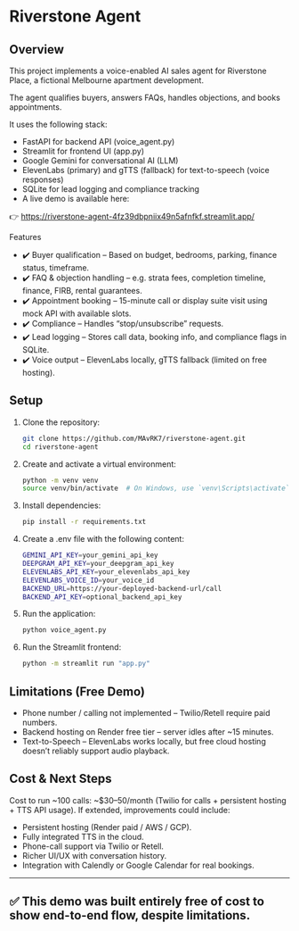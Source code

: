 # Riverstone Agent

## Overview

This project implements a voice-enabled AI sales agent for Riverstone Place, a fictional Melbourne apartment development.

The agent qualifies buyers, answers FAQs, handles objections, and books appointments.

It uses the following stack:
- FastAPI for backend API (voice_agent.py)
- Streamlit for frontend UI (app.py)
- Google Gemini for conversational AI (LLM)
- ElevenLabs (primary) and gTTS (fallback) for text-to-speech (voice responses)
- SQLite for lead logging and compliance tracking
- A live demo is available here:
  
👉 https://riverstone-agent-4fz39dbpniix49n5afnfkf.streamlit.app/

Features
- ✔️ Buyer qualification – Based on budget, bedrooms, parking, finance status, timeframe.
- ✔️ FAQ & objection handling – e.g. strata fees, completion timeline, finance, FIRB, rental guarantees.
- ✔️ Appointment booking – 15-minute call or display suite visit using mock API with available slots.
- ✔️ Compliance – Handles “stop/unsubscribe” requests.
- ✔️ Lead logging – Stores call data, booking info, and compliance flags in SQLite.
- ✔️ Voice output – ElevenLabs locally, gTTS fallback (limited on free hosting).


## Setup

1. Clone the repository:

   ```bash
   git clone https://github.com/MAvRK7/riverstone-agent.git
   cd riverstone-agent

2. Create and activate a virtual environment:

    ```bash
   python -m venv venv
   source venv/bin/activate  # On Windows, use `venv\Scripts\activate`
   
3. Install dependencies:

   ```bash
   pip install -r requirements.txt
   ```
   

4. Create a .env file with the following content:

   ```bash
   GEMINI_API_KEY=your_gemini_api_key
   DEEPGRAM_API_KEY=your_deepgram_api_key
   ELEVENLABS_API_KEY=your_elevenlabs_api_key
   ELEVENLABS_VOICE_ID=your_voice_id
   BACKEND_URL=https://your-deployed-backend-url/call
   BACKEND_API_KEY=optional_backend_api_key

5. Run the application:
   
   ```bash
   python voice_agent.py

6. Run the Streamlit frontend:

   ```bash
   python -m streamlit run "app.py"


## Limitations (Free Demo)

- Phone number / calling not implemented – Twilio/Retell require paid numbers.
- Backend hosting on Render free tier – server idles after ~15 minutes.
- Text-to-Speech – ElevenLabs works locally, but free cloud hosting doesn’t reliably support audio playback.

## Cost & Next Steps

Cost to run ~100 calls: ~$30–50/month (Twilio for calls + persistent hosting + TTS API usage).
If extended, improvements could include:
- Persistent hosting (Render paid / AWS / GCP).
- Fully integrated TTS in the cloud.
- Phone-call support via Twilio or Retell.
- Richer UI/UX with conversation history.
- Integration with Calendly or Google Calendar for real bookings.
  
-------------------------------------------------------------------------------------
✅ This demo was built entirely free of cost to show end-to-end flow, despite limitations.
-------------------------------------------------------------------------------------   

